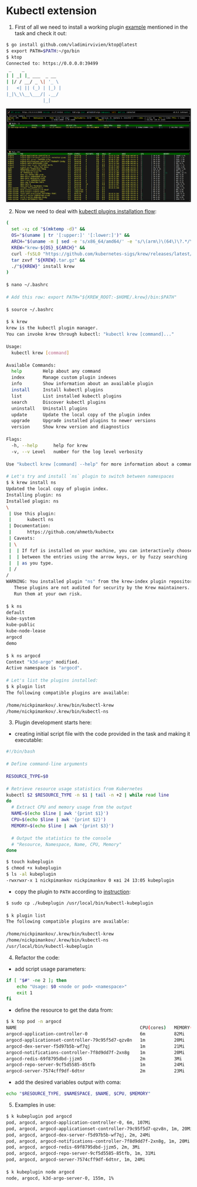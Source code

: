 # Kubectl extension

1. First of all we need to install a working plugin [example](https://github.com/vladimirvivien/ktop) mentioned in the task and check it out:
```bash
$ go install github.com/vladimirvivien/ktop@latest
$ export PATH=$PATH:~/go/bin
$ ktop
Connected to: https://0.0.0.0:39499
 _    _ 
| | _| |_ ___  _ __
| |/ / __/ _ \| '_ \
|   <| || (_) | |_) |
|_|\_\\__\___/| .__/
              |_|
```
![ktop](ktopinaction.png)       

2. Now we need to deal with [kubectl plugins installation flow](https://krew.sigs.k8s.io/plugins/):
```bash
(
  set -x; cd "$(mktemp -d)" &&
  OS="$(uname | tr '[:upper:]' '[:lower:]')" &&
  ARCH="$(uname -m | sed -e 's/x86_64/amd64/' -e 's/\(arm\)\(64\)\?.*/\1\2/' -e 's/aarch64$/arm64/')" &&
  KREW="krew-${OS}_${ARCH}" &&
  curl -fsSLO "https://github.com/kubernetes-sigs/krew/releases/latest/download/${KREW}.tar.gz" &&
  tar zxvf "${KREW}.tar.gz" &&
  ./"${KREW}" install krew
)       

$ nano ~/.bashrc

# Add this row: export PATH="${KREW_ROOT:-$HOME/.krew}/bin:$PATH"

$ source ~/.bashrc

$ k krew
krew is the kubectl plugin manager.
You can invoke krew through kubectl: "kubectl krew [command]..."

Usage:
  kubectl krew [command]

Available Commands:
  help        Help about any command
  index       Manage custom plugin indexes
  info        Show information about an available plugin
  install     Install kubectl plugins
  list        List installed kubectl plugins
  search      Discover kubectl plugins
  uninstall   Uninstall plugins
  update      Update the local copy of the plugin index
  upgrade     Upgrade installed plugins to newer versions
  version     Show krew version and diagnostics

Flags:
  -h, --help      help for krew
  -v, --v Level   number for the log level verbosity

Use "kubectl krew [command] --help" for more information about a command.

# Let's try and install `ns` plugin to switch between namespaces
$ k krew install ns
Updated the local copy of plugin index.
Installing plugin: ns
Installed plugin: ns
\
 | Use this plugin:
 |      kubectl ns
 | Documentation:
 |      https://github.com/ahmetb/kubectx
 | Caveats:
 | \
 |  | If fzf is installed on your machine, you can interactively choose
 |  | between the entries using the arrow keys, or by fuzzy searching
 |  | as you type.
 | /
/
WARNING: You installed plugin "ns" from the krew-index plugin repository.
   These plugins are not audited for security by the Krew maintainers.
   Run them at your own risk.   

$ k ns
default
kube-system
kube-public
kube-node-lease
argocd
demo    

$ k ns argocd
Context "k3d-argo" modified.
Active namespace is "argocd".   

# Let's list the plugins installed:
$ k plugin list
The following compatible plugins are available:

/home/nickpimankov/.krew/bin/kubectl-krew
/home/nickpimankov/.krew/bin/kubectl-ns   
```   

3. Plugin development starts here:  
- creating initial script file with the code provided in the task and making it executable:  
```bash
#!/bin/bash

# Define command-line arguments

RESOURCE_TYPE=$0

# Retrieve resource usage statistics from Kubernetes
kubectl $2 $RESOURCE_TYPE -n $1 | tail -n +2 | while read line
do
  # Extract CPU and memory usage from the output
  NAME=$(echo $line | awk '{print $1}')
  CPU=$(echo $line | awk '{print $2}')
  MEMORY=$(echo $line | awk '{print $3}')

  # Output the statistics to the console
  # "Resource, Namespace, Name, CPU, Memory"
done
``` 
```bash   
$ touch kubeplugin
$ chmod +x kubeplugin
$ ls -al kubeplugin
-rwxrwxr-x 1 nickpimankov nickpimankov 0 кві 24 13:05 kubeplugin
```
- copy the plugin to `PATH` according to [instruction](https://kubernetes.io/docs/tasks/extend-kubectl/kubectl-plugins/):
```bash
$ sudo cp ./kubeplugin /usr/local/bin/kubectl-kubeplugin    

$ k plugin list
The following compatible plugins are available:

/home/nickpimankov/.krew/bin/kubectl-krew
/home/nickpimankov/.krew/bin/kubectl-ns
/usr/local/bin/kubectl-kubeplugin   
```   

4. Refactor the code:
- add script usage parameters:
```bash
if [ "$#" -ne 2 ]; then
    echo "Usage: $0 <node or pod> <namespace>"
    exit 1
fi
```   
- define the resource to get the data from:
```bash
$ k top pod -n argocd
NAME                                               CPU(cores)   MEMORY(bytes)   
argocd-application-controller-0                    6m           82Mi            
argocd-applicationset-controller-79c95f5d7-qzv8n   1m           20Mi            
argocd-dex-server-f5d97b5b-wf7qj                   1m           21Mi            
argocd-notifications-controller-7f8d9dd7f-2xn8g    1m           20Mi            
argocd-redis-69f8795dbd-jjzm5                      2m           3Mi             
argocd-repo-server-9cf5d5585-85tfb                 1m           24Mi            
argocd-server-7574cff9df-6dtnr                     2m           23Mi
```   
- add the desired variables output with coma:
```bash
echo "$RESOURCE_TYPE, $NAMESPACE, $NAME, $CPU, $MEMORY"
```   

5. Examples in use:   
```bash
$ k kubeplugin pod argocd
pod, argocd, argocd-application-controller-0, 6m, 107Mi
pod, argocd, argocd-applicationset-controller-79c95f5d7-qzv8n, 1m, 20Mi
pod, argocd, argocd-dex-server-f5d97b5b-wf7qj, 2m, 24Mi
pod, argocd, argocd-notifications-controller-7f8d9dd7f-2xn8g, 1m, 20Mi
pod, argocd, argocd-redis-69f8795dbd-jjzm5, 2m, 3Mi
pod, argocd, argocd-repo-server-9cf5d5585-85tfb, 1m, 31Mi
pod, argocd, argocd-server-7574cff9df-6dtnr, 1m, 24Mi   

$ k kubeplugin node argocd
node, argocd, k3d-argo-server-0, 155m, 1%
```